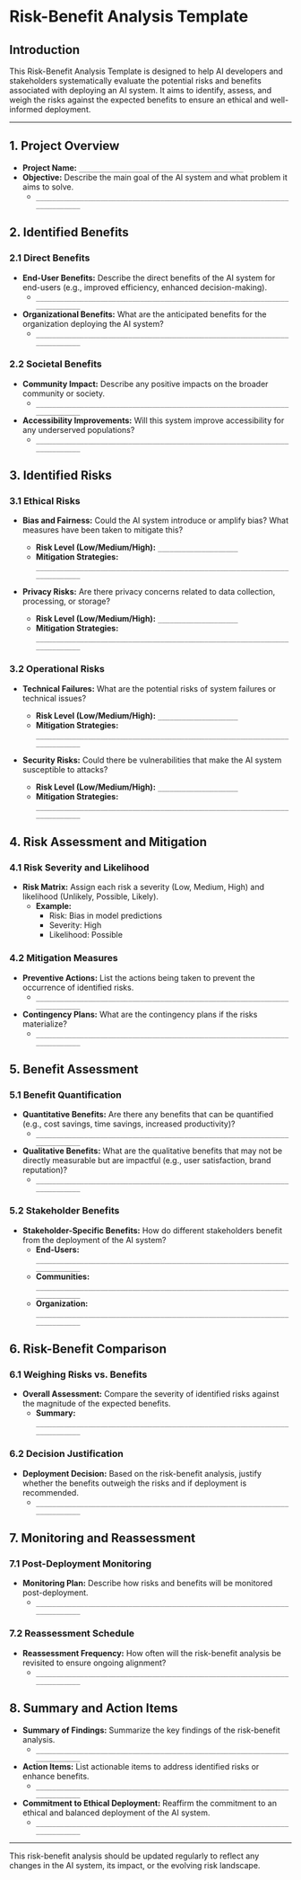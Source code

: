 # Risk-Benefit Analysis Template

## Introduction

This Risk-Benefit Analysis Template is designed to help AI developers and stakeholders systematically evaluate the potential risks and benefits associated with deploying an AI system. It aims to identify, assess, and weigh the risks against the expected benefits to ensure an ethical and well-informed deployment.

---

## 1. Project Overview

- **Project Name:** `_________________________________________`
- **Objective:** Describe the main goal of the AI system and what problem it aims to solve.
  - `__________________________________________________________________________`

## 2. Identified Benefits

### 2.1 Direct Benefits
- **End-User Benefits:** Describe the direct benefits of the AI system for end-users (e.g., improved efficiency, enhanced decision-making).
  - `__________________________________________________________________________`
- **Organizational Benefits:** What are the anticipated benefits for the organization deploying the AI system?
  - `__________________________________________________________________________`

### 2.2 Societal Benefits
- **Community Impact:** Describe any positive impacts on the broader community or society.
  - `__________________________________________________________________________`
- **Accessibility Improvements:** Will this system improve accessibility for any underserved populations?
  - `__________________________________________________________________________`

## 3. Identified Risks

### 3.1 Ethical Risks
- **Bias and Fairness:** Could the AI system introduce or amplify bias? What measures have been taken to mitigate this?
  - **Risk Level (Low/Medium/High):** `____________________`
  - **Mitigation Strategies:** `__________________________________________________________________________`

- **Privacy Risks:** Are there privacy concerns related to data collection, processing, or storage?
  - **Risk Level (Low/Medium/High):** `____________________`
  - **Mitigation Strategies:** `__________________________________________________________________________`

### 3.2 Operational Risks
- **Technical Failures:** What are the potential risks of system failures or technical issues?
  - **Risk Level (Low/Medium/High):** `____________________`
  - **Mitigation Strategies:** `__________________________________________________________________________`

- **Security Risks:** Could there be vulnerabilities that make the AI system susceptible to attacks?
  - **Risk Level (Low/Medium/High):** `____________________`
  - **Mitigation Strategies:** `__________________________________________________________________________`

## 4. Risk Assessment and Mitigation

### 4.1 Risk Severity and Likelihood
- **Risk Matrix:** Assign each risk a severity (Low, Medium, High) and likelihood (Unlikely, Possible, Likely).
  - **Example:**
    - Risk: Bias in model predictions
    - Severity: High
    - Likelihood: Possible

### 4.2 Mitigation Measures
- **Preventive Actions:** List the actions being taken to prevent the occurrence of identified risks.
  - `__________________________________________________________________________`
- **Contingency Plans:** What are the contingency plans if the risks materialize?
  - `__________________________________________________________________________`

## 5. Benefit Assessment

### 5.1 Benefit Quantification
- **Quantitative Benefits:** Are there any benefits that can be quantified (e.g., cost savings, time savings, increased productivity)?
  - `__________________________________________________________________________`
- **Qualitative Benefits:** What are the qualitative benefits that may not be directly measurable but are impactful (e.g., user satisfaction, brand reputation)?
  - `__________________________________________________________________________`

### 5.2 Stakeholder Benefits
- **Stakeholder-Specific Benefits:** How do different stakeholders benefit from the deployment of the AI system?
  - **End-Users:** `__________________________________________________________________________`
  - **Communities:** `__________________________________________________________________________`
  - **Organization:** `__________________________________________________________________________`

## 6. Risk-Benefit Comparison

### 6.1 Weighing Risks vs. Benefits
- **Overall Assessment:** Compare the severity of identified risks against the magnitude of the expected benefits.
  - **Summary:** `__________________________________________________________________________`

### 6.2 Decision Justification
- **Deployment Decision:** Based on the risk-benefit analysis, justify whether the benefits outweigh the risks and if deployment is recommended.
  - `__________________________________________________________________________`

## 7. Monitoring and Reassessment

### 7.1 Post-Deployment Monitoring
- **Monitoring Plan:** Describe how risks and benefits will be monitored post-deployment.
  - `__________________________________________________________________________`

### 7.2 Reassessment Schedule
- **Reassessment Frequency:** How often will the risk-benefit analysis be revisited to ensure ongoing alignment?
  - `__________________________________________________________________________`

## 8. Summary and Action Items

- **Summary of Findings:** Summarize the key findings of the risk-benefit analysis.
  - `__________________________________________________________________________`
- **Action Items:** List actionable items to address identified risks or enhance benefits.
  - `__________________________________________________________________________`
- **Commitment to Ethical Deployment:** Reaffirm the commitment to an ethical and balanced deployment of the AI system.
  - `__________________________________________________________________________`

---

This risk-benefit analysis should be updated regularly to reflect any changes in the AI system, its impact, or the evolving risk landscape.
